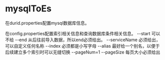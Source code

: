 # mysqlToEs

在durid.properties配置mysql数据库信息。

在config.properties配置索引相关信息和查询数据库条件相关信息。
--start 可以不给
--end 从后往前导入数据，所以end必须给出。
--serviceName 必须给出，可以自定义任何名称
--index 必须都是小写字母
--alias 最好给一个别名，以便于后续建立多个索引时可以无缝切换
--pageNum=1
--pageSize 每页大小必须给出
    
